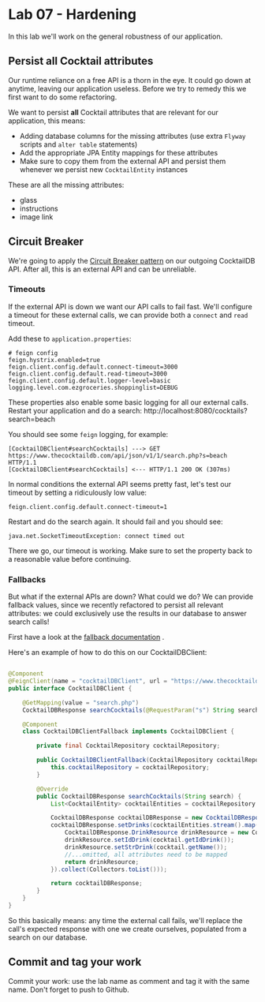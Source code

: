 # Lab 07 - Hardening

In this lab we'll work on the general robustness of our application.

## Persist all Cocktail attributes

Our runtime reliance on a free API is a thorn in the eye. It could go down at anytime, leaving our application useless.
Before we try to remedy this we first want to do some refactoring.

We want to persist **all** Cocktail attributes that are relevant for our application, this means:

* Adding database columns for the missing attributes (use extra ``Flyway`` scripts and ``alter table`` statements)
* Add the appropriate JPA Entity mappings for these attributes
* Make sure to copy them from the external API and persist them whenever we persist new ``CocktailEntity`` instances

These are all the missing attributes:

* glass
* instructions
* image link

## Circuit Breaker

We're going to apply the [Circuit Breaker pattern](https://en.wikipedia.org/wiki/Circuit_breaker_design_pattern) on our
outgoing CocktailDB API. After all, this is an external API and can be unreliable.

### Timeouts

If the external API is down we want our API calls to fail fast. We'll configure a timeout for these external calls, we
can provide both a ``connect`` and ``read`` timeout.

Add these to ``application.properties``:

```properties
# feign config
feign.hystrix.enabled=true
feign.client.config.default.connect-timeout=3000
feign.client.config.default.read-timeout=3000
feign.client.config.default.logger-level=basic
logging.level.com.ezgroceries.shoppinglist=DEBUG
```

These properties also enable some basic logging for all our external calls. Restart your application and do a
search: http://localhost:8080/cocktails?search=beach

You should see some ``feign`` logging, for example:

```
[CocktailDBClient#searchCocktails] ---> GET https://www.thecocktaildb.com/api/json/v1/1/search.php?s=beach HTTP/1.1
[CocktailDBClient#searchCocktails] <--- HTTP/1.1 200 OK (307ms)
```

In normal conditions the external API seems pretty fast, let's test our timeout by setting a ridiculously low value:

```properties
feign.client.config.default.connect-timeout=1
```

Restart and do the search again. It should fail and you should see:

```
java.net.SocketTimeoutException: connect timed out
```

There we go, our timeout is working. Make sure to set the property back to a reasonable value before continuing.

### Fallbacks

But what if the external APIs are down? What could we do? We can provide fallback values, since we recently refactored
to persist all relevant attributes: we could exclusively use the results in our database to answer search calls!

First have a look at
the [fallback documentation](https://cloud.spring.io/spring-cloud-netflix/multi/multi_spring-cloud-feign.html#spring-cloud-feign-hystrix-fallback)
.

Here's an example of how to do this on our CocktailDBClient:

```java

@Component
@FeignClient(name = "cocktailDBClient", url = "https://www.thecocktaildb.com/api/json/v1/1", fallback = CocktailDBClient.CocktailDBClientFallback.class)
public interface CocktailDBClient {

    @GetMapping(value = "search.php")
    CocktailDBResponse searchCocktails(@RequestParam("s") String search);

    @Component
    class CocktailDBClientFallback implements CocktailDBClient {

        private final CocktailRepository cocktailRepository;

        public CocktailDBClientFallback(CocktailRepository cocktailRepository) {
            this.cocktailRepository = cocktailRepository;
        }

        @Override
        public CocktailDBResponse searchCocktails(String search) {
            List<CocktailEntity> cocktailEntities = cocktailRepository.findByNameContainingIgnoreCase(search);

            CocktailDBResponse cocktailDBResponse = new CocktailDBResponse();
            cocktailDBResponse.setDrinks(cocktailEntities.stream().map(cocktail -> {
                CocktailDBResponse.DrinkResource drinkResource = new CocktailDBResponse.DrinkResource();
                drinkResource.setIdDrink(cocktail.getIdDrink());
                drinkResource.setStrDrink(cocktail.getName());
                //...omitted, all attributes need to be mapped
                return drinkResource;
            }).collect(Collectors.toList()));

            return cocktailDBResponse;
        }
    }
}
``` 

So this basically means: any time the external call fails, we'll replace the call's expected response with one we create
ourselves, populated from a search on our database.

## Commit and tag your work

Commit your work: use the lab name as comment and tag it with the same name. Don't forget to push to Github.